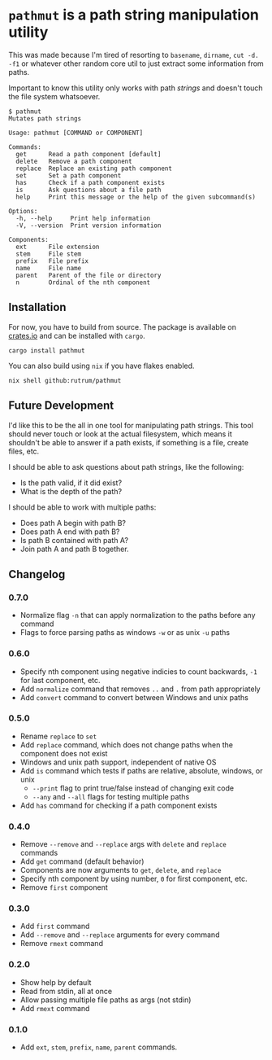 # `pathmut` is a path string manipulation utility

This was made because I'm tired of resorting to `basename`, `dirname`, `cut -d. -f1` or whatever other random core util to just extract some information from paths.

Important to know this utility only works with path _strings_ and doesn't touch the file system whatsoever.

```
$ pathmut
Mutates path strings

Usage: pathmut [COMMAND or COMPONENT]

Commands:
  get      Read a path component [default]
  delete   Remove a path component
  replace  Replace an existing path component
  set      Set a path component
  has      Check if a path component exists
  is       Ask questions about a file path
  help     Print this message or the help of the given subcommand(s)

Options:
  -h, --help     Print help information
  -V, --version  Print version information

Components:
  ext      File extension
  stem     File stem
  prefix   File prefix
  name     File name
  parent   Parent of the file or directory
  n        Ordinal of the nth component
```

## Installation

For now, you have to build from source.  The package is available on [crates.io](https://crates.io/crates/pathmut) and can be installed with `cargo`.
```
cargo install pathmut
```
You can also build using `nix` if you have flakes enabled.
```
nix shell github:rutrum/pathmut
```

## Future Development

I'd like this to be the all in one tool for manipulating path strings.  This tool should never touch or look at the actual filesystem, which means it shouldn't be able to answer if a path exists, if something is a file, create files, etc.  

I should be able to ask questions about path strings, like the following:

* Is the path valid, if it did exist?
* What is the depth of the path?

I should be able to work with multiple paths:

* Does path A begin with path B?
* Does path A end with path B?
* Is path B contained with path A?
* Join path A and path B together.

## Changelog

### 0.7.0

* Normalize flag `-n` that can apply normalization to the paths before any command
* Flags to force parsing paths as windows `-w` or as unix `-u` paths

### 0.6.0

* Specify nth component using negative indicies to count backwards, `-1` for last component, etc.
* Add `normalize` command that removes `..` and `.` from path appropriately
* Add `convert` command to convert between Windows and unix paths

### 0.5.0

* Rename `replace` to `set`
* Add `replace` command, which does not change paths when the component does not exist
* Windows and unix path support, independent of native OS
* Add `is` command which tests if paths are relative, absolute, windows, or unix
    * `--print` flag to print true/false instead of changing exit code
    * `--any` and `--all` flags for testing multiple paths
* Add `has` command for checking if a path component exists

### 0.4.0

* Remove `--remove` and `--replace` args with `delete` and `replace` commands
* Add `get` command (default behavior)
* Components are now arguments to `get`, `delete`, and `replace`
* Specify nth component by using number, `0` for first component, etc.
* Remove `first` component

### 0.3.0

* Add `first` command
* Add `--remove` and `--replace` arguments for every command
* Remove `rmext` command

### 0.2.0

* Show help by default
* Read from stdin, all at once
* Allow passing multiple file paths as args (not stdin)
* Add `rmext` command

### 0.1.0

* Add `ext`, `stem`, `prefix`, `name`, `parent` commands.
